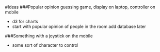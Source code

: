 #Ideas
###Popular opinion guessing game, display on laptop, controller on mobile
- d3 for charts
- start with popular opinion of people in the room add database later

###Something with a joystick on the mobile
- some sort of character to control
